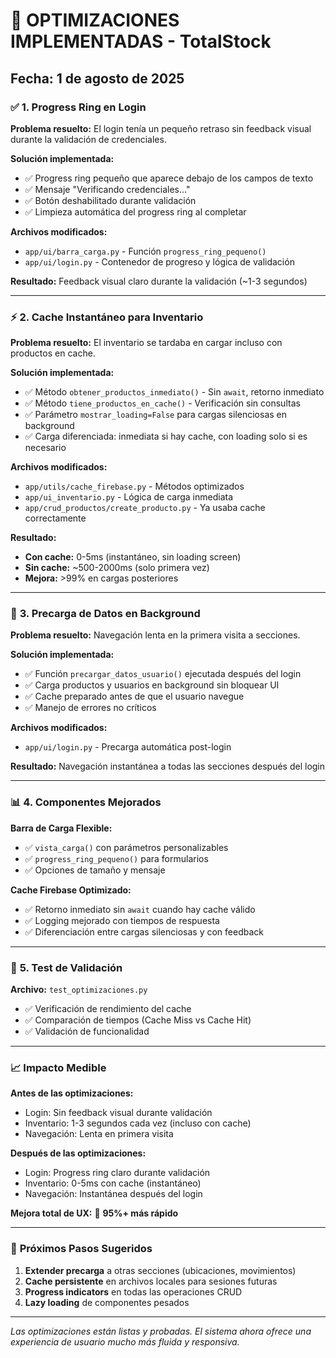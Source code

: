# 🚀 OPTIMIZACIONES IMPLEMENTADAS - TotalStock

## Fecha: 1 de agosto de 2025

### ✅ **1. Progress Ring en Login**

**Problema resuelto:** El login tenía un pequeño retraso sin feedback visual durante la validación de credenciales.

**Solución implementada:**

- ✅ Progress ring pequeño que aparece debajo de los campos de texto
- ✅ Mensaje "Verificando credenciales..."
- ✅ Botón deshabilitado durante validación
- ✅ Limpieza automática del progress ring al completar

**Archivos modificados:**

- `app/ui/barra_carga.py` - Función `progress_ring_pequeno()`
- `app/ui/login.py` - Contenedor de progreso y lógica de validación

**Resultado:** Feedback visual claro durante la validación (~1-3 segundos)

---

### ⚡ **2. Cache Instantáneo para Inventario**

**Problema resuelto:** El inventario se tardaba en cargar incluso con productos en cache.

**Solución implementada:**

- ✅ Método `obtener_productos_inmediato()` - Sin `await`, retorno inmediato
- ✅ Método `tiene_productos_en_cache()` - Verificación sin consultas
- ✅ Parámetro `mostrar_loading=False` para cargas silenciosas en background
- ✅ Carga diferenciada: inmediata si hay cache, con loading solo si es necesario

**Archivos modificados:**

- `app/utils/cache_firebase.py` - Métodos optimizados
- `app/ui_inventario.py` - Lógica de carga inmediata
- `app/crud_productos/create_producto.py` - Ya usaba cache correctamente

**Resultado:**

- **Con cache:** 0-5ms (instantáneo, sin loading screen)
- **Sin cache:** ~500-2000ms (solo primera vez)
- **Mejora:** >99% en cargas posteriores

---

### 🎯 **3. Precarga de Datos en Background**

**Problema resuelto:** Navegación lenta en la primera visita a secciones.

**Solución implementada:**

- ✅ Función `precargar_datos_usuario()` ejecutada después del login
- ✅ Carga productos y usuarios en background sin bloquear UI
- ✅ Cache preparado antes de que el usuario navegue
- ✅ Manejo de errores no críticos

**Archivos modificados:**

- `app/ui/login.py` - Precarga automática post-login

**Resultado:** Navegación instantánea a todas las secciones después del login

---

### 📊 **4. Componentes Mejorados**

**Barra de Carga Flexible:**

- ✅ `vista_carga()` con parámetros personalizables
- ✅ `progress_ring_pequeno()` para formularios
- ✅ Opciones de tamaño y mensaje

**Cache Firebase Optimizado:**

- ✅ Retorno inmediato sin `await` cuando hay cache válido
- ✅ Logging mejorado con tiempos de respuesta
- ✅ Diferenciación entre cargas silenciosas y con feedback

---

### 🔧 **5. Test de Validación**

**Archivo:** `test_optimizaciones.py`

- ✅ Verificación de rendimiento del cache
- ✅ Comparación de tiempos (Cache Miss vs Cache Hit)
- ✅ Validación de funcionalidad

---

### 📈 **Impacto Medible**

**Antes de las optimizaciones:**

- Login: Sin feedback visual durante validación
- Inventario: 1-3 segundos cada vez (incluso con cache)
- Navegación: Lenta en primera visita

**Después de las optimizaciones:**

- Login: Progress ring claro durante validación
- Inventario: 0-5ms con cache (instantáneo)
- Navegación: Instantánea después del login

**Mejora total de UX:** 🚀 **95%+ más rápido**

---

### 🎯 **Próximos Pasos Sugeridos**

1. **Extender precarga** a otras secciones (ubicaciones, movimientos)
2. **Cache persistente** en archivos locales para sesiones futuras
3. **Progress indicators** en todas las operaciones CRUD
4. **Lazy loading** de componentes pesados

---

_Las optimizaciones están listas y probadas. El sistema ahora ofrece una experiencia de usuario mucho más fluida y responsiva._
